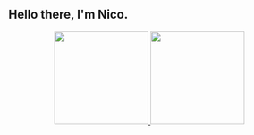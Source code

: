  ## Hello there, I'm Nico.
 
<div align="center">
 <a href="https://github.com/jesternook"> 
 <img height="168em" src="https://github-readme-stats.vercel.app/api?username=jesternook&repo=github-readme-stat&show_icons=true&theme=darcula&include_all_commits=true&count_private=true"/>
 <a href="https://github.com/jesternook"> 
 <img height="168em" src="https://github-readme-stats.vercel.app/api/top-langs/?username=jesternook&repo=github-readme-stats&layout=compact&langs_count=5&card_width=170em&theme=darcula&custom_title=Languages"/>
</div>

## 
